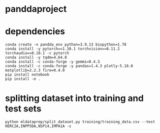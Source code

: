 # panddaproject

# dependencies
```shell
conda create -n pandda_env python=3.9.13 biopython=1.78
conda install -y pytorch==1.10.1 torchvision==0.11.2 torchaudio==0.10.1 -c pytorch
conda install -y tqdm=4.64.0
conda install -c conda-forge -y gemmi=0.4.5
conda install -c conda-forge -y pandas=1.4.3 plotly-5.10.0 matplotlib=2.2.3 fire=0.4.0
pip install notebook
pip install -e .
```

# splitting dataset into training and test sets
```shell
python mldataprep/split_dataset.py training/training_data.csv --test HERC2A,INPP5DA,NSP14,IMPA1A -s

```